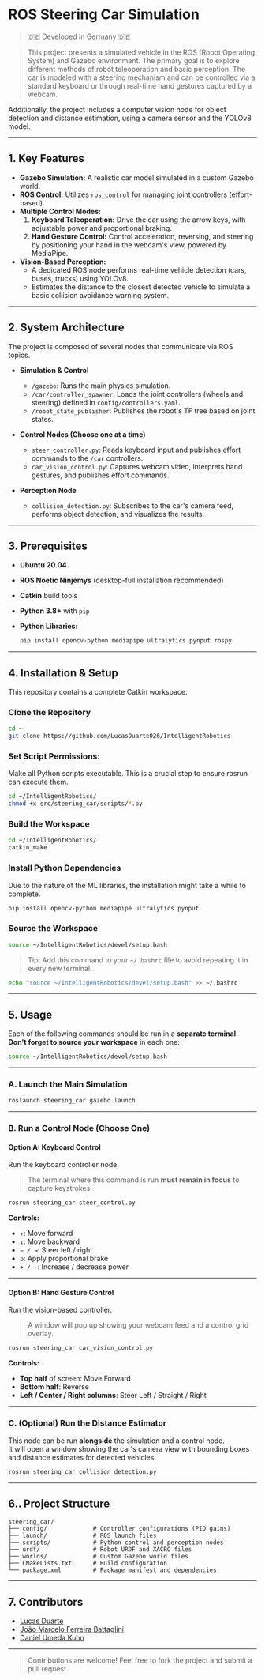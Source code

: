 #  ROS Steering Car Simulation 
> 🇩🇪 Developed in Germany  🇩🇪
>

>  This project presents a simulated vehicle in the ROS (Robot Operating System) and Gazebo environment. The primary goal is to explore different methods of robot teleoperation and basic perception. The car is modeled with a steering mechanism and can be controlled via a standard keyboard or through real-time hand gestures captured by a webcam.

Additionally, the project includes a computer vision node for object detection and distance estimation, using a camera sensor and the YOLOv8 model.

---

## 1. Key Features

- **Gazebo Simulation:** A realistic car model simulated in a custom Gazebo world.  
- **ROS Control:** Utilizes `ros_control` for managing joint controllers (effort-based).  
- **Multiple Control Modes:**
  1. **Keyboard Teleoperation:** Drive the car using the arrow keys, with adjustable power and proportional braking.
  2. **Hand Gesture Control:** Control acceleration, reversing, and steering by positioning your hand in the webcam's view, powered by MediaPipe.
- **Vision-Based Perception:**
  - A dedicated ROS node performs real-time vehicle detection (cars, buses, trucks) using YOLOv8.
  - Estimates the distance to the closest detected vehicle to simulate a basic collision avoidance warning system.

---

## 2. System Architecture

The project is composed of several nodes that communicate via ROS topics.

- **Simulation & Control**
  - `/gazebo`: Runs the main physics simulation.
  - `/car/controller_spawner`: Loads the joint controllers (wheels and steering) defined in `config/controllers.yaml`.
  - `/robot_state_publisher`: Publishes the robot's TF tree based on joint states.

- **Control Nodes (Choose one at a time)**
  - `steer_controller.py`: Reads keyboard input and publishes effort commands to the `/car` controllers.
  - `car_vision_control.py`: Captures webcam video, interprets hand gestures, and publishes effort commands.

- **Perception Node**
  - `collision_detection.py`: Subscribes to the car's camera feed, performs object detection, and visualizes the results.

---

## 3. Prerequisites

- **Ubuntu 20.04**  
- **ROS Noetic Ninjemys** (desktop-full installation recommended)  
- **Catkin** build tools  
- **Python 3.8+** with `pip`  
- **Python Libraries:**

    ```bash
    pip install opencv-python mediapipe ultralytics pynput rospy
    ```

---

## 4. Installation & Setup

This repository contains a complete Catkin workspace.

### Clone the Repository

```bash
cd ~
git clone https://github.com/LucasDuarte026/IntelligentRobotics
```


### Set Script Permissions:
Make all Python scripts executable. This is a crucial step to ensure rosrun can execute them.
```bash
cd ~/IntelligentRobotics/
chmod +x src/steering_car/scripts/*.py
```

### Build the Workspace

```bash
cd ~/IntelligentRobotics/
catkin_make
```

### Install Python Dependencies
Due to the nature of the ML libraries, the installation might take a while to complete.

```bash
pip install opencv-python mediapipe ultralytics pynput
```

### Source the Workspace

```bash
source ~/IntelligentRobotics/devel/setup.bash
```

> Tip: Add this command to your `~/.bashrc` file to avoid repeating it in every new terminal:

```bash
echo "source ~/IntelligentRobotics/devel/setup.bash" >> ~/.bashrc
```

---

## 5. Usage

Each of the following commands should be run in a **separate terminal**.  
**Don't forget to source your workspace** in each one:

```bash
source ~/IntelligentRobotics/devel/setup.bash
```

---

### A. Launch the Main Simulation

```bash
roslaunch steering_car gazebo.launch
```

---

### B. Run a Control Node (Choose One)

#### **Option A: Keyboard Control**

Run the keyboard controller node.  
> The terminal where this command is run **must remain in focus** to capture keystrokes.

```bash
rosrun steering_car steer_control.py
```

**Controls:**

- `↑`: Move forward  
- `↓`: Move backward  
- `← / →`: Steer left / right  
- `p`: Apply proportional brake  
- `+ / -`: Increase / decrease power  

---

#### **Option B: Hand Gesture Control**

Run the vision-based controller.  
> A window will pop up showing your webcam feed and a control grid overlay.

```bash
rosrun steering_car car_vision_control.py
```

**Controls:**

- **Top half** of screen: Move Forward  
- **Bottom half**: Reverse  
- **Left / Center / Right columns**: Steer Left / Straight / Right  

---

### C. (Optional) Run the Distance Estimator

This node can be run **alongside** the simulation and a control node.  
It will open a window showing the car's camera view with bounding boxes and distance estimates for detected vehicles.

```bash
rosrun steering_car collision_detection.py
```

---

## 6.. Project Structure

```
steering_car/
├── config/             # Controller configurations (PID gains)
├── launch/             # ROS launch files
├── scripts/            # Python control and perception nodes
├── urdf/               # Robot URDF and XACRO files
├── worlds/             # Custom Gazebo world files
├── CMakeLists.txt      # Build configuration
└── package.xml         # Package manifest and dependencies
```

---

## 7. Contributors


- [Lucas Duarte](https://github.com/LucasDuarte026) 
- [João Marcelo Ferreira Battaglini](https://github.com/JoaoMFB)   
- [Daniel Umeda Kuhn](https://github.com/DanielUmedaKuhn)

---

> Contributions are welcome! Feel free to fork the project and submit a pull request.
